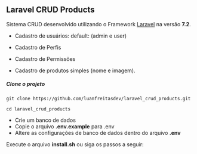 ## Laravel CRUD Products

Sistema CRUD desenvolvido utilizando o Framework [Laravel](https://laravel.com) na versão **7.2**.     

* Cadastro de usuários: default: (admin e user)
* Cadastro de Perfis
* Cadastro de Permissões

* Cadastro de produtos simples (nome e imagem).

##### Clone o projeto
`git clone https://github.com/luanfreitasdev/laravel_crud_products.git`

`cd laravel_crud_products` 

- Crie um banco de dados
- Copie o arquivo **.env.example** para .env 
- Altere as configurações de banco de dados dentro do arquivo **.env**

Execute o arquivo **install.sh** ou siga os passos a seguir:
